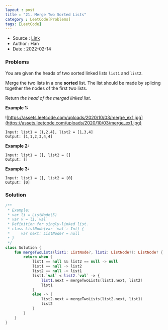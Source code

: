 ```yaml
---
layout : post 
title : "21. Merge Two Sorted Lists"
category : LeetCode[Problems]
tags: [LeetCode]
---
```


* Source : [Link](https://leetcode.com/problems/merge-two-sorted-lists/)
* Author : Han
* Date   : 2022-02-14

### Problems
You are given the heads of two sorted linked lists `list1` and `list2`.

Merge the two lists in a one **sorted** list. The list should be made by splicing together the nodes of the first two lists.

Return *the head of the merged linked list*.

**Example 1:**

![https://assets.leetcode.com/uploads/2020/10/03/merge_ex1.jpg](https://assets.leetcode.com/uploads/2020/10/03/merge_ex1.jpg)

```
Input: list1 = [1,2,4], list2 = [1,3,4]
Output: [1,1,2,3,4,4]

```

**Example 2:**

```
Input: list1 = [], list2 = []
Output: []

```

**Example 3:**

```
Input: list1 = [], list2 = [0]
Output: [0]

```

### Solution

```kotlin
/**
 * Example:
 * var li = ListNode(5)
 * var v = li.`val`
 * Definition for singly-linked list.
 * class ListNode(var `val`: Int) {
 *     var next: ListNode? = null
 * }
 */
class Solution {
    fun mergeTwoLists(list1: ListNode?, list2: ListNode?): ListNode? {
        return when {
            list1 == null && list2 == null -> null
            list1 == null -> list2
            list2 == null -> list1
            list1.`val` < list2.`val` -> {
                list1.next = mergeTwoLists(list1.next, list2)
                list1
            }
            else -> {
                list2.next = mergeTwoLists(list2.next, list1)
                list2
            }
        }
    }
}
```
